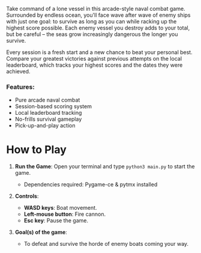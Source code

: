 Take command of a lone vessel in this arcade-style naval combat game. Surrounded by endless ocean, you'll face wave after wave of enemy ships with just one goal: to survive as long as you can while racking up the highest score possible. Each enemy vessel you destroy adds to your total, but be careful – the seas grow increasingly dangerous the longer you survive.

Every session is a fresh start and a new chance to beat your personal best. Compare your greatest victories against previous attempts on the local leaderboard, which tracks your highest scores and the dates they were achieved.

### Features:

- Pure arcade naval combat
- Session-based scoring system
- Local leaderboard tracking
- No-frills survival gameplay
- Pick-up-and-play action

# How to Play

1. **Run the Game**: Open your terminal and type `python3 main.py` to start the game.
    - Dependencies required: Pygame-ce & pytmx installed
   
2. **Controls**:
   - **WASD keys**: Boat movement.
   - **Left-mouse button**: Fire cannon.
   - **Esc key**: Pause the game.

3. **Goal(s) of the game**: 
   - To defeat and survive the horde of enemy boats coming your way.